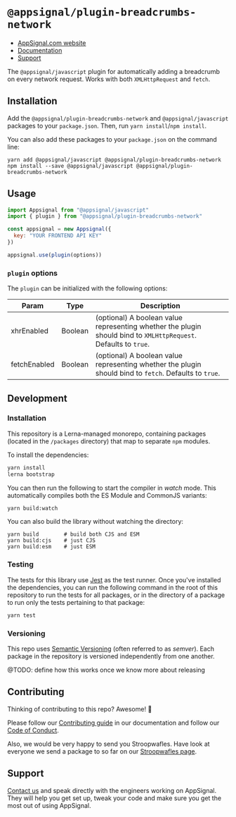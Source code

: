 # `@appsignal/plugin-breadcrumbs-network`

- [AppSignal.com website][appsignal]
- [Documentation][docs]
- [Support][contact]

The `@appsignal/javascript` plugin for automatically adding a breadcrumb on every network request. Works with both `XMLHttpRequest` and `fetch`.

## Installation

Add the  `@appsignal/plugin-breadcrumbs-network` and `@appsignal/javascript` packages to your `package.json`. Then, run `yarn install`/`npm install`.

You can also add these packages to your `package.json` on the command line:

```
yarn add @appsignal/javascript @appsignal/plugin-breadcrumbs-network
npm install --save @appsignal/javascript @appsignal/plugin-breadcrumbs-network
```

## Usage

```js
import Appsignal from "@appsignal/javascript"
import { plugin } from "@appsignal/plugin-breadcrumbs-network"

const appsignal = new Appsignal({ 
  key: "YOUR FRONTEND API KEY"
})

appsignal.use(plugin(options))
```

### `plugin` options

The `plugin`  can be initialized with the following options:

| Param | Type | Description  |
| ------ | ------ | ----- |
|  xhrEnabled  |  Boolean  |  (optional) A boolean value representing whether the plugin should bind to `XMLHttpRequest`. Defaults to `true`. |
|  fetchEnabled  |  Boolean  |  (optional) A boolean value representing whether the plugin should bind to `fetch`. Defaults to `true`. |

## Development

### Installation

This repository is a Lerna-managed monorepo, containing packages (located in the `/packages` directory) that map to separate `npm` modules.

To install the dependencies:

```bash
yarn install
lerna bootstrap
```

You can then run the following to start the compiler in _watch_ mode. This automatically compiles both the ES Module and CommonJS variants:

```bash
yarn build:watch
```

You can also build the library without watching the directory:

```
yarn build        # build both CJS and ESM
yarn build:cjs    # just CJS
yarn build:esm    # just ESM
```

### Testing

The tests for this library use [Jest](https://jestjs.io) as the test runner. Once you've installed the dependencies, you can run the following command in the root of this repository to run the tests for all packages, or in the directory of a package to run only the tests pertaining to that package:

```bash
yarn test
```

### Versioning

This repo uses [Semantic Versioning][semver] (often referred to as _semver_). Each package in the repository is versioned independently from one another.

@TODO: define how this works once we know more about releasing

## Contributing

Thinking of contributing to this repo? Awesome! 🚀

Please follow our [Contributing guide][contributing-guide] in our documentation and follow our [Code of Conduct][coc].

Also, we would be very happy to send you Stroopwafles. Have look at everyone we send a package to so far on our [Stroopwafles page][waffles-page].

## Support

[Contact us][contact] and speak directly with the engineers working on AppSignal. They will help you get set up, tweak your code and make sure you get the most out of using AppSignal.

[appsignal]: https://appsignal.com
[appsignal-sign-up]: https://appsignal.com/users/sign_up
[contact]: mailto:support@appsignal.com
[coc]: https://docs.appsignal.com/appsignal/code-of-conduct.html
[waffles-page]: https://appsignal.com/waffles
[docs]: http://docs.appsignal.com
[contributing-guide]: http://docs.appsignal.com/appsignal/contributing.html

[semver]: http://semver.org/
